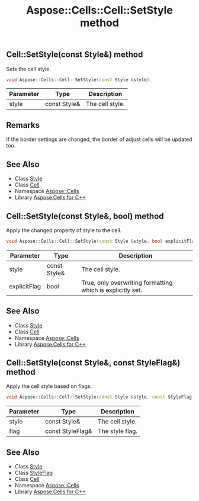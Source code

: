 ﻿---
title: Aspose::Cells::Cell::SetStyle method
linktitle: SetStyle
second_title: Aspose.Cells for C++ API Reference
description: 'Aspose::Cells::Cell::SetStyle method. Sets the cell style in C++.'
type: docs
weight: 2900
url: /cpp/aspose.cells/cell/setstyle/
---
## Cell::SetStyle(const Style\&) method


Sets the cell style.

```cpp
void Aspose::Cells::Cell::SetStyle(const Style &style)
```


| Parameter | Type | Description |
| --- | --- | --- |
| style | const Style\& | The cell style. |
## Remarks



If the border settings are changed, the border of adjust cells will be updated too. 
## See Also

* Class [Style](../../style/)
* Class [Cell](../)
* Namespace [Aspose::Cells](../../)
* Library [Aspose.Cells for C++](../../../)
## Cell::SetStyle(const Style\&, bool) method


Apply the changed property of style to the cell.

```cpp
void Aspose::Cells::Cell::SetStyle(const Style &style, bool explicitFlag)
```


| Parameter | Type | Description |
| --- | --- | --- |
| style | const Style\& | The cell style. |
| explicitFlag | bool | True, only overwriting formatting which is explicitly set. |

## See Also

* Class [Style](../../style/)
* Class [Cell](../)
* Namespace [Aspose::Cells](../../)
* Library [Aspose.Cells for C++](../../../)
## Cell::SetStyle(const Style\&, const StyleFlag\&) method


Apply the cell style based on flags.

```cpp
void Aspose::Cells::Cell::SetStyle(const Style &style, const StyleFlag &flag)
```


| Parameter | Type | Description |
| --- | --- | --- |
| style | const Style\& | The cell style. |
| flag | const StyleFlag\& | The style flag. |

## See Also

* Class [Style](../../style/)
* Class [StyleFlag](../../styleflag/)
* Class [Cell](../)
* Namespace [Aspose::Cells](../../)
* Library [Aspose.Cells for C++](../../../)
